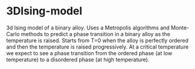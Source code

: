 # 3DIsing-model
3d Ising model of a binary alloy.
Uses a Metropolis algorithms and Monte-Carlo methods to predict a phase transition in a binary alloy as the temperature is raised.
Starts from T=0 when the alloy is perfectly ordered and then the temperature is raised progressively. 
At a critical temperature we expect to see a phase transition from the ordered phase (at low temperature) to a disordered phase (at high temperature).
